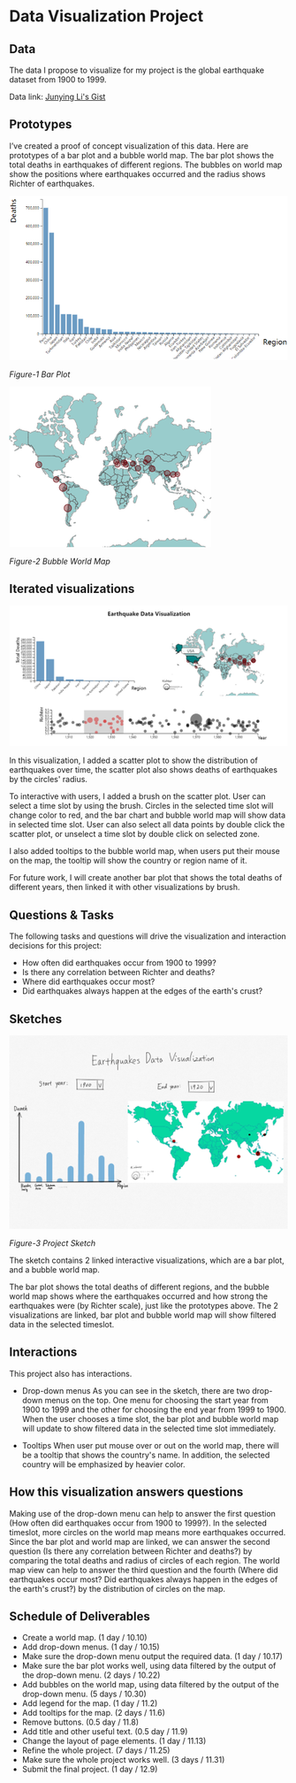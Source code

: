 # Data Visualization Project

## Data

The data I propose to visualize for my project is the global earthquake dataset from 1900 to 1999.

Data link: [Junying Li's Gist](https://gist.github.com/Junying-Li/72ef4641efd6b4abf371f5d9f4267a56)

## Prototypes

I’ve created a proof of concept visualization of this data. Here are prototypes of a bar plot and a bubble world map. The bar plot shows the total deaths in earthquakes of different regions. The bubbles on world map show the positions where earthquakes occurred and the radius shows Richter of earthquakes.

![image](project-prototype.PNG)

*Figure-1 Bar Plot*

![image](map-prototype.PNG)

*Figure-2 Bubble World Map*

## Iterated visualizations

![image](iterated_brush_tooltips.PNG)

In this visualization, I added a scatter plot to show the distribution of earthquakes over time, the scatter plot also shows deaths of earthquakes by the circles' radius. 

To interactive with users, I added a brush on the scatter plot. User can select a time slot by using the brush. Circles in the selected time slot will change color to red, and the bar chart and bubble world map will show data in selected time slot. User can also select all data points by double click the scatter plot, or unselect a time slot by double click on selected zone.

I also added tooltips to the bubble world map, when users put their mouse on the map, the tooltip will show the country or region name of it.

For future work, I will create another bar plot that shows the total deaths of different years, then linked it with other visualizations by brush.

## Questions & Tasks

The following tasks and questions will drive the visualization and interaction decisions for this project:
* How often did earthquakes occur from 1900 to 1999? 
* Is there any correlation between Richter and deaths?
* Where did earthquakes occur most? 
* Did earthquakes always happen at the edges of the earth's crust?

## Sketches

![image](finalSketch.png)

*Figure-3 Project Sketch*

The sketch contains 2 linked interactive visualizations, which are a bar plot, and a bubble world map. 

The bar plot shows the total deaths of different regions, and the bubble world map shows where the earthquakes occurred and how strong the earthquakes were (by Richter scale), just like the prototypes above. The 2 visualizations are linked, bar plot and bubble world map will show filtered data in the selected timeslot. 

## Interactions

This project also has interactions. 

- Drop-down menus
As you can see in the sketch, there are two drop-down menus on the top. One menu for choosing the start year from 1900 to 1999 and the other for choosing the end year from 1999 to 1900. When the user chooses a time slot, the bar plot and bubble world map will update to show filtered data in the selected time slot immediately.

- Tooltips
When user put mouse over or out on the world map, there will be a tooltip that shows the country's name. In addition, the selected country will be emphasized by heavier color.

## How this visualization answers questions

Making use of the drop-down menu can help to answer the first question (How often did earthquakes occur from 1900 to 1999?). In the selected timeslot, more circles on the world map means more earthquakes occurred. Since the bar plot and world map are linked, we can answer the second question (Is there any correlation between Richter and deaths?) by comparing the total deaths and radius of circles of each region. The world map view can help to answer the third question and the fourth (Where did earthquakes occur most? Did earthquakes always happen in the edges of the earth's crust?) by the distribution of circles on the map.


## Schedule of Deliverables

- Create a world map. (1 day / 10.10)
- Add drop-down menus. (1 day / 10.15)
- Make sure the drop-down menu output the required data. (1 day / 10.17)
- Make sure the bar plot works well, using data filtered by the output of the drop-down menu. (2 days / 10.22)
- Add bubbles on the world map, using data filtered by the output of the drop-down menu. (5 days / 10.30)
- Add legend for the map. (1 day / 11.2)
- Add tooltips for the map. (2 days / 11.6)
- Remove buttons. (0.5 day / 11.8)
- Add title and other useful text. (0.5 day / 11.9)
- Change the layout of page elements. (1 day / 11.13)
- Refine the whole project. (7 days / 11.25)
- Make sure the whole project works well. (3 days / 11.31)
- Submit the final project. (1 day / 12.9)
